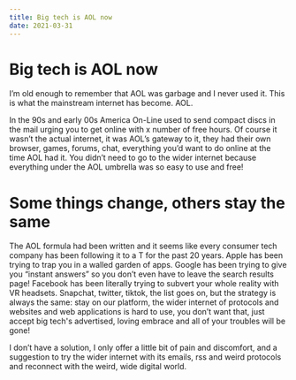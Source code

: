 ```yaml
---
title: Big tech is AOL now
date: 2021-03-31
---
```


# Big tech is AOL now

I’m old enough to remember that AOL was garbage and I never used it. This is what the mainstream internet has become. AOL.

In the 90s and early 00s America On-Line used to send compact discs in the mail urging you to get online with x number of free hours. Of course it wasn’t the actual internet, it was AOL’s gateway to it, they had their own browser, games, forums, chat, everything you’d want to do online at the time AOL had it. You didn’t need to go to the wider internet because everything under the AOL umbrella was so easy to use and free!

# Some things change, others stay the same

The AOL formula had been written and it seems like every consumer tech company has been following it to a T for the past 20 years. Apple has been trying to trap you in a walled garden of apps. Google has been trying to give you “instant answers” so you don’t even have to leave the search results page! Facebook has been literally trying to subvert your whole reality with VR headsets. Snapchat, twitter, tiktok, the list goes on, but the strategy is always the same: stay on our platform, the wider internet of protocols and websites and web applications is hard to use, you don’t want that, just accept big tech's advertised, loving embrace and all of your troubles will be gone!

I don’t have a solution, I only offer a little bit of pain and discomfort, and a suggestion to try the wider internet with its emails, rss and weird protocols and reconnect with the weird, wide digital world.
